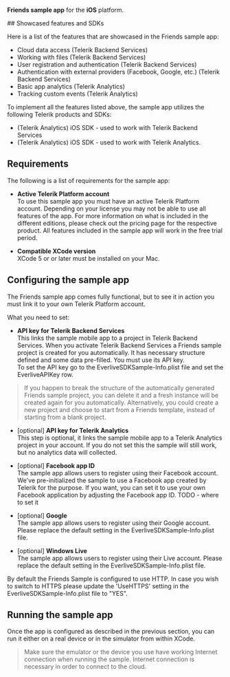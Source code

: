 **Friends sample app**  for the **iOS** platform. 


<span id="showcased-features-sdks" />
## Showcased features and SDKs

Here is a list of the features that are showcased in the Friends sample app:

- Cloud data access (Telerik Backend Services)
- Working with files (Telerik Backend Services)
- User registration and authentication (Telerik Backend Services)
- Authentication with external providers (Facebook, Google, etc.) (Telerik Backend Services)
- Basic app analytics (Telerik Analytics)
- Tracking custom events (Telerik Analytics)

To implement all the features listed above, the sample app utilizes the following Telerik products and SDKs:

- (Telerik Analytics) iOS SDK - used to work with Telerik Backend Services
- (Telerik Analytics) iOS SDK - used to work with Telerik Analytics.

## Requirements

The following is a list of requirements for the sample app:

- **Active Telerik Platform account**  
To use this sample app you must have an active Telerik Platform account. Depending on your license you may not be able to use all features of the app. For more information on what is included in the different editions, please check out the pricing page for the respective product. All features included in the sample app will work in the free trial period.

- **Compatible XCode version**  
XCode 5 or  or later must be installed on your Mac.


## Configuring the sample app
The Friends sample app comes fully functional, but to see it in action you must link it to your own Telerik Platform account.

What you need to set:

- **API key for Telerik Backend Services**  
This links the sample mobile app to a project in Telerik Backend Services. When you activate Telerik Backend Services a Friends sample project is created for you automatically. It has necessary structure defined and some data pre-filled. You must use its API key.  
To set the API key go to the EverliveSDKSample-Info.plist file and set the EverliveAPIKey row.
> If you happen to break the structure of the automatically generated Friends sample project, you can delete it and a fresh instance will be created again for you automatically. Alternatively, you could create a new project and choose to start from a Friends template, instead of starting from a blank project.

- [optional] **API key for Telerik Analytics**  
This step is optional, it links the sample mobile app to a Telerik Analytics project in your account. If you do not set this the sample will still work, but no analytics data will collected.

- [optional] **Facebook app ID**  
The sample app allows users to register using their Facebook account. We've pre-initialized the sample to use a Facebook app created by Telerik for the purpose. If you want, you can set it to use your own Facebook application by adjusting the Facebook app ID.
TODO - where to set it

- [optional] **Google**  
The sample app allows users to register using their Google account. Please  replace the default setting in the EverliveSDKSample-Info.plist file.

- [optional] **Windows Live**  
The sample app allows users to register using their Live account. Please  replace the default setting in the EverliveSDKSample-Info.plist file.

By default the Friends Sample is configured to use HTTP. In case you wish to switch to HTTPS please update the 'UseHTTPS' setting in the EverliveSDKSample-Info.plist file to "YES".

## Running the sample app
Once the app is configured as described in the previous section, you can run it either on a real device or in the simulator from within XCode.

> Make sure the emulator or the device you use have working Internet connection when running the sample. Internet connection is necessary in order to connect to the cloud.
